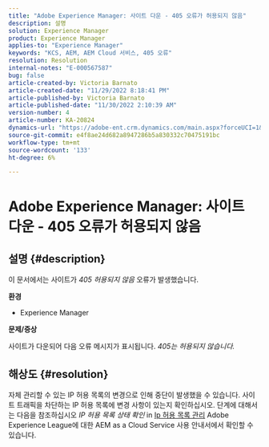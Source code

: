 ```yaml
---
title: "Adobe Experience Manager: 사이트 다운 - 405 오류가 허용되지 않음"
description: 설명
solution: Experience Manager
product: Experience Manager
applies-to: "Experience Manager"
keywords: "KCS, AEM, AEM Cloud 서비스, 405 오류"
resolution: Resolution
internal-notes: "E-000567587"
bug: false
article-created-by: Victoria Barnato
article-created-date: "11/29/2022 8:18:41 PM"
article-published-by: Victoria Barnato
article-published-date: "11/30/2022 2:10:39 AM"
version-number: 4
article-number: KA-20824
dynamics-url: "https://adobe-ent.crm.dynamics.com/main.aspx?forceUCI=1&pagetype=entityrecord&etn=knowledgearticle&id=964cb6ff-2270-ed11-9561-6045bd006a22"
source-git-commit: e4f8ae24d682a8947286b5a830332c70475191bc
workflow-type: tm+mt
source-wordcount: '133'
ht-degree: 6%

---
```


# Adobe Experience Manager: 사이트 다운 - 405 오류가 허용되지 않음

## 설명 {#description}


이 문서에서는 사이트가 *405 허용되지 않음* 오류가 발생했습니다.

<b>환경</b>

- Experience Manager


<b>문제/증상</b>

사이트가 다운되어 다음 오류 메시지가 표시됩니다. *405는 허용되지 않습니다.*


## 해상도 {#resolution}


자체 관리할 수 있는 IP 허용 목록의 변경으로 인해 중단이 발생했을 수 있습니다. 사이트 트래픽을 차단하는 IP 허용 목록에 변경 사항이 있는지 확인하십시오. 단계에 대해서는 다음을 참조하십시오 *IP 허용 목록 상태 확인* in [Ip 허용 목록 관리](https://experienceleague.adobe.com/docs/experience-manager-cloud-service/content/implementing/using-cloud-manager/ip-allow-lists/managing-ip-allow-lists.html?lang=en) Adobe Experience League에 대한 AEM as a Cloud Service 사용 안내서에서 확인할 수 있습니다.
